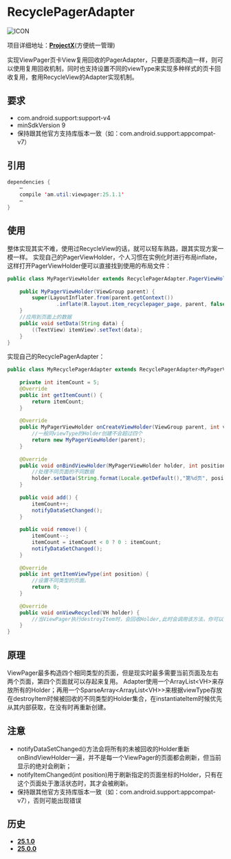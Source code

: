 # RecyclePagerAdapter
![ICON](https://raw.githubusercontent.com/AlexMofer/ProjectX/master/images/icons/recyclepager.png)

项目详细地址：[**ProjectX**](https://github.com/AlexMofer/ProjectX/tree/master/viewpager)(方便统一管理)

实现ViewPager页卡View复用回收的PagerAdapter，只要是页面构造一样，则可以使用复用回收机制，同时也支持设置不同的viewType来实现多种样式的页卡回收复用，套用RecycleView的Adapter实现机制。
## 要求
- com.android.support:support-v4
- minSdkVersion 9
- 保持跟其他官方支持库版本一致（如：com.android.support:appcompat-v7）

## 引用
```java
dependencies {
    ⋯
    compile 'am.util:viewpager:25.1.1'
    ⋯
}
```
## 使用
整体实现其实不难，使用过RecycleView的话，就可以轻车熟路，跟其实现方案一模一样。
实现自己的PagerViewHolder，个人习惯在实例化时进行布局inflate，这样打开PagerViewHolder便可以直接找到使用的布局文件：
```java
public class MyPagerViewHolder extends RecyclePagerAdapter.PagerViewHolder {
    
    public MyPagerViewHolder(ViewGroup parent) {
        super(LayoutInflater.from(parent.getContext())
                .inflate(R.layout.item_recyclepager_page, parent, false));
    }
    //应用到页面上的数据
    public void setData(String data) {
        ((TextView) itemView).setText(data);
    }
}
```
实现自己的RecyclePagerAdapter：
```java
public class MyRecyclePagerAdapter extends RecyclePagerAdapter<MyPagerViewHolder> {
    
    private int itemCount = 5;
    @Override
    public int getItemCount() {
        return itemCount;
    }
    
    @Override
    public MyPagerViewHolder onCreateViewHolder(ViewGroup parent, int viewType) {
        //一般同viewType的Holder创建不会超过四个
        return new MyPagerViewHolder(parent);
    }
    
    @Override
    public void onBindViewHolder(MyPagerViewHolder holder, int position) {
        //处理不同页面的不同数据
        holder.setData(String.format(Locale.getDefault(),"第%d页", position + 1));
    }
    
    public void add() {
        itemCount++;
        notifyDataSetChanged();
    }
    
    public void remove() {
        itemCount--;
        itemCount = itemCount < 0 ? 0 : itemCount;
        notifyDataSetChanged();
    }
    
    @Override
    public int getItemViewType(int position) {
        //设置不同类型的页面。
        return 0;
    }
    
    @Override
    public void onViewRecycled(VH holder) {
        //当ViewPager执行destroyItem时，会回收Holder,此时会调用该方法，你可以重写该方法实现你要的效果
    }
}
```
## 原理
ViewPager最多构造四个相同类型的页面，但是现实时最多需要当前页面及左右两个页面，第四个页面就可以存起来复用。
Adapter使用一个ArrayList\<VH\>来存放所有的Holder；再用一个SparseArray\<ArrayList\<VH\>\>来根据viewType存放在destroyItem时候被回收的不同类型的Holder集合，在instantiateItem时候优先从其内部获取，在没有时再重新创建。

## 注意
- notifyDataSetChanged()方法会将所有的未被回收的Holder重新onBindViewHolder一遍，并不是每一个ViewPager的页面都会刷新，但当前显示的绝对会刷新；
- notifyItemChanged(int position)用于刷新指定的页面坐标的Holder，只有在这个页面处于激活状态时，其才会被刷新。
- 保持跟其他官方支持库版本一致（如：com.android.support:appcompat-v7），否则可能出现错误

## 历史
- [**25.1.0**](https://bintray.com/alexmofer/maven/ViewPager/25.1.0)
- [**25.0.0**](https://bintray.com/alexmofer/maven/SupportPlus/25.0.0)
